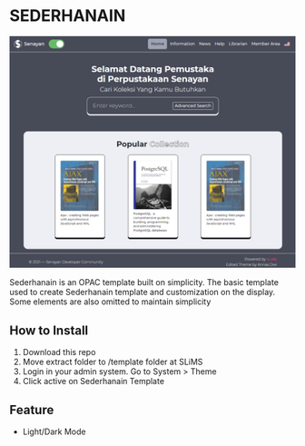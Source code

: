 # SEDERHANAIN

!["Homepage Template"](./preview.png)

Sederhanain is an OPAC template built on simplicity. The basic template used to create Sederhanain template and customization on the display. Some elements are also omitted to maintain simplicity

## How to Install

1. Download this repo
2. Move extract folder to /template folder at SLiMS
3. Login in your admin system. Go to System > Theme
4. Click active on Sederhanain Template

## Feature

- Light/Dark Mode
